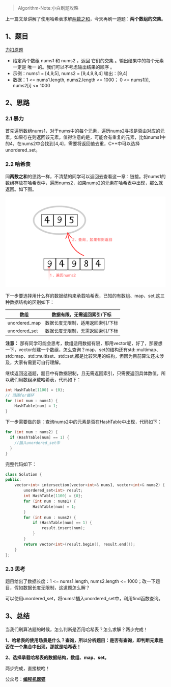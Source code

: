 >Algorithm-Note:小白刷题攻略

上一篇文章讲解了使用哈希表求解[两数之和](https://github.com/tiannT/Algorithm-Note/blob/main/%E6%95%B0%E7%BB%84%E7%B3%BB%E5%88%97/01.md)，今天再刷一道题：**两个数组的交集**。

## 1、题目

[力扣原题](https://leetcode.cn/problems/intersection-of-two-arrays/description/)

- 给定两个数组 nums1 和 nums2 ，返回 它们的交集 。输出结果中的每个元素一定是 唯一 的。我们可以不考虑输出结果的顺序 。
- 示例：nums1 = [4,9,5], nums2 = [9,4,9,8,4]
输出：[9,4]
- 数据：1 <= nums1.length, nums2.length <= 1000；
0 <= nums1[i], nums2[i] <= 1000

## 2、思路

### 2.1 暴力

首先遍历数组nums1，对于nums中的每个元素，遍历nums2寻找是否由对应的元素，如果存在则返回该元素。值得注意的是，可能会有重复的元素，比如nums1中的4，在nums2中会找到[4,4]，需要将返回值去重，C++中可以选择unordered_set。

### 2.2 哈希表

同**两数之和**的思路一样，不清楚的同学可以返回去查看这一章：链接。将nums1的数组存放在哈希表中，遍历nums2，如果nums2的元素在哈希表中出现，那么就返回。如下图。

![示意图](pictures/004.png)

下一步要选择用什么样的数据结构来承载哈希表，已知的有数组、map、set,这三种数据结构的区别如下：

| 数组    |  数据有限，无需返回索引/下标   |
| --- | --- |
|  unordered_map   | 数据长度无限制，适用返回索引/下标  |
|  unordered_set   | 数据长度无限制，无需返回索引/下标 |


**注意：**
那有同学可能会思考，数组适用数据有限，那用vector呢，好了，那要想一下，vector创建一个数组，怎么查询？map、set的结构还有std::multimap、std::map、std::multiset、std::set,都是比较常用的结构，但因为目前算法还未涉及，大家有需要可自行理解。

继续返回这道题，题目中有数据限制，且无需返回索引，只需要返回具体数值，所以我们用数组承载哈希表，代码如下：

```cpp
int HashTable[1100] = {0}; 
// 范围for循环
for (int num : nums1) { 
    HashTable[num] = 1;
}
```
下一步需要做的是：查询nums2中的元素是否在HashTable中出现，代码如下：
```cpp
for (int num : nums2) { 
  if (HashTable[num] == 1) {
    //插入unordered_set中
  }
}
```
完整代码如下：
```cpp
class Solution {
public:
    vector<int> intersection(vector<int>& nums1, vector<int>& nums2) {
        unordered_set<int> result; 
        int HashTable[1100] = {0}; 
        for (int num : nums1) { 
            HashTable[num] = 1;
        }
        for (int num : nums2) { 
            if (HashTable[num] == 1) {
                result.insert(num);
            }
        }
        return vector<int>(result.begin(), result.end());
    }
};
```
### 2.3 思考

题目给出了数据长度：1 <= nums1.length, nums2.length <= 1000；改一下题目，假如数据长度无限制，这道题怎么解？

可以使用unordered_set，将nums1插入unordered_set中，利用find函数查询。

## 3、总结

当我们刷算法题的时候，怎么判断是否用哈希表？怎么求解？两步完成！

**1、哈希表的使用场景是什么？查询，所以分析题目：是否有查询，即判断元素是否在一个集合中出现，那就是哈希表！**

**2、选择承载哈希表的数据结构，数组、map、set。**

两步完成，直接梭哈！

公众号：**[编程机器猫](pictures/qrcode_for_gh_6be74ac1c5fb_258.jpg)**
